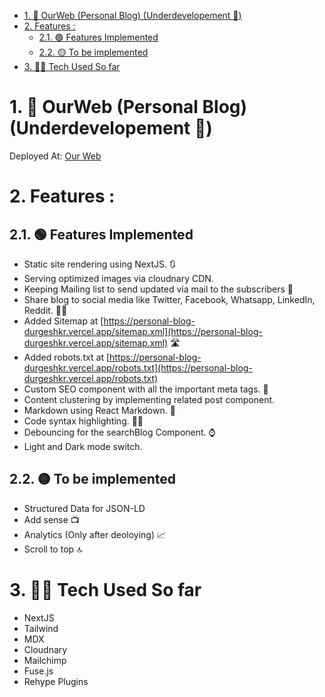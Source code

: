 - [1. 📑 OurWeb (Personal Blog) (Underdevelopement 🚧)](#1--ourweb-personal-blog-underdevelopement-)
- [2. Features :](#2-features-)
  - [2.1. 🟢 Features Implemented](#21--features-implemented)
  - [2.2. 🟡 To be implemented](#22--to-be-implemented)
- [3. 🧑‍💻 Tech Used So far](#3--tech-used-so-far)

# 1. 📑 OurWeb (Personal Blog) (Underdevelopement 🚧)

Deployed At: [Our Web](https://personal-blog-durgeshkr.vercel.app/)

# 2. Features :

## 2.1. 🟢 Features Implemented

- Static site rendering using NextJS. 🔃
- Serving optimized images via cloudnary CDN.
- Keeping Mailing list to send updated via mail to the subscribers 📨
- Share blog to social media like Twitter, Facebook, Whatsapp, LinkedIn, Reddit. 🧑‍🏫
- Added Sitemap at [https://personal-blog-durgeshkr.vercel.app/sitemap.xml](https://personal-blog-durgeshkr.vercel.app/sitemap.xml) 🛣️
- Added robots.txt at [https://personal-blog-durgeshkr.vercel.app/robots.txt](https://personal-blog-durgeshkr.vercel.app/robots.txt)
- Custom SEO component with all the important meta tags. 🥇
- Content clustering by implementing related post component.
- Markdown using React Markdown. 📝
- Code syntax highlighting. 👨‍💻
- Debouncing for the searchBlog Component. ⌚
- Light and Dark mode switch.

## 2.2. 🟡 To be implemented

- Structured Data for JSON-LD
- Add sense 📺
- Analytics (Only after deoloying) 📈
- Scroll to top 🔝

# 3. 🧑‍💻 Tech Used So far

- NextJS
- Tailwind
- MDX
- Cloudnary
- Mailchimp
- Fuse.js
- Rehype Plugins
